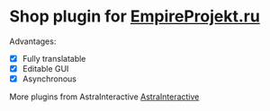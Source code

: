 # Shop plugin for [EmpireProjekt.ru](https://empireprojekt.ru)

Advantages:
- [x] Fully translatable
- [x] Editable GUI
- [x] Asynchronous

More plugins from AstraInteractive [AstraInteractive](https://github.com/Astra-Interactive)
